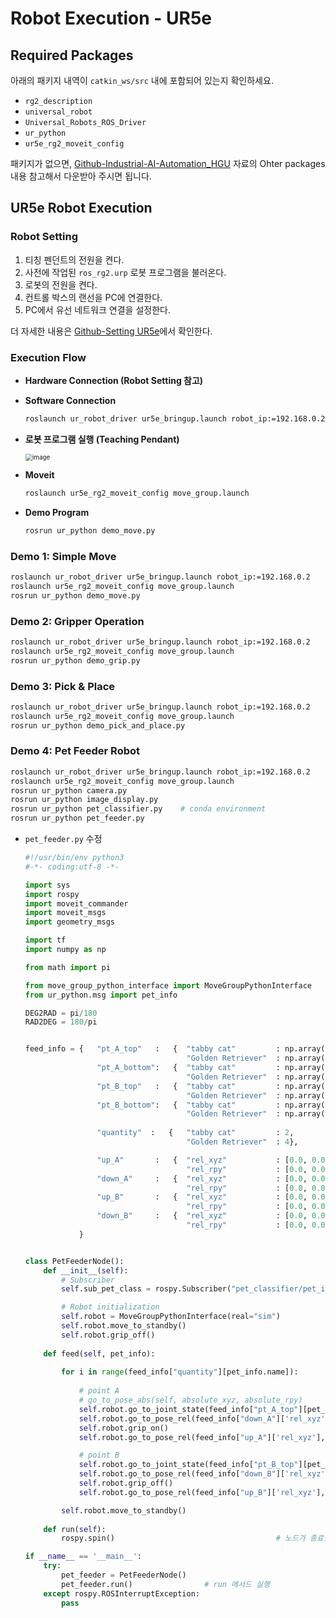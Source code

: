 # Robot Execution - UR5e

## Required Packages

아래의 패키지 내역이 `catkin_ws/src` 내에 포함되어 있는지 확인하세요.

- `rg2_description`
- `universal_robot`
- `Universal_Robots_ROS_Driver`
- `ur_python`
- `ur5e_rg2_moveit_config`

패키지가 없으면, [Github-Industrial-AI-Automation_HGU](https://github.com/ykkimhgu/HGU_IAIA/blob/main/Tutorial/TU_ROS/tutorial/ros/ros-install-packages-for-robot.md) 자료의 Ohter packages 내용 참고해서 다운받아 주시면 됩니다.


## UR5e Robot Execution

### Robot Setting

1) 티칭 펜던트의 전원을 켠다.
2) 사전에 작업된 `ros_rg2.urp` 로봇 프로그램을 불러온다.
3) 로봇의 전원을 켠다.
4) 컨트롤 박스의 랜선을 PC에 연결한다.
5) PC에서 유선 네트워크 연결을 설정한다.

더 자세한 내용은 [Github-Setting UR5e](https://github.com/ykkimhgu/HGU_IAIA/blob/main/Tutorial/TU_ROS/tutorial/ur5e/ur5e-setting.md)에서 확인한다.


### Execution Flow

- **Hardware Connection (Robot Setting 참고)**

- **Software Connection**

  ```bash
  roslaunch ur_robot_driver ur5e_bringup.launch robot_ip:=192.168.0.2
  ```

- **로봇 프로그램 실행 (Teaching Pendant)**

  <img src="https://user-images.githubusercontent.com/91526930/234138529-75eb185e-f308-400f-aebb-d2f79e8b3ffb.png" alt="image" style="zoom:70%;" />

- **Moveit**

  ```bash
  roslaunch ur5e_rg2_moveit_config move_group.launch
  ```

- **Demo Program**

  ```bash
  rosrun ur_python demo_move.py
  ```

  

### Demo 1: Simple Move

```bash
roslaunch ur_robot_driver ur5e_bringup.launch robot_ip:=192.168.0.2
roslaunch ur5e_rg2_moveit_config move_group.launch
rosrun ur_python demo_move.py
```



### Demo 2: Gripper Operation

```bash
roslaunch ur_robot_driver ur5e_bringup.launch robot_ip:=192.168.0.2
roslaunch ur5e_rg2_moveit_config move_group.launch
rosrun ur_python demo_grip.py
```



### Demo 3: Pick & Place

```bash
roslaunch ur_robot_driver ur5e_bringup.launch robot_ip:=192.168.0.2
roslaunch ur5e_rg2_moveit_config move_group.launch
rosrun ur_python demo_pick_and_place.py
```



### Demo 4: Pet Feeder Robot

```bash
roslaunch ur_robot_driver ur5e_bringup.launch robot_ip:=192.168.0.2
roslaunch ur5e_rg2_moveit_config move_group.launch
rosrun ur_python camera.py
rosrun ur_python image_display.py
rosrun ur_python pet_classifier.py    # conda environment
rosrun ur_python pet_feeder.py
```

- `pet_feeder.py` 수정
  ```python
  #!/usr/bin/env python3
  #-*- coding:utf-8 -*-
  
  import sys
  import rospy
  import moveit_commander
  import moveit_msgs
  import geometry_msgs
  
  import tf
  import numpy as np
  
  from math import pi
  
  from move_group_python_interface import MoveGroupPythonInterface
  from ur_python.msg import pet_info
  
  DEG2RAD = pi/180
  RAD2DEG = 180/pi
  
  
  feed_info = {   "pt_A_top"   :   {  "tabby cat"         : np.array([30.16, -95.54, 94.27, -88.67, -89.83, -57.71])*DEG2RAD   ,
                                      "Golden Retriever"  : np.array([30.16, -95.54, 94.27, -88.67, -89.83, -57.71])*DEG2RAD   },
                  "pt_A_bottom":   {  "tabby cat"         : np.array([30.13, -87.14, 129.82, -122.63, -89.81, -57.64])*DEG2RAD  ,
                                      "Golden Retriever"  : np.array([30.13, -87.14, 129.82, -122.63, -89.81, -57.64])*DEG2RAD  },
                  "pt_B_top"   :   {  "tabby cat"         : np.array([112.29, -91.15, 92.10, -90.90, -89.82, 19.23])*DEG2RAD    ,
                                      "Golden Retriever"  : np.array([112.29, -91.15, 92.10, -90.90, -89.82, 19.23])*DEG2RAD    },
                  "pt_B_bottom":   {  "tabby cat"         : np.array([112.26, -85.02, 112.84, -117.77, -89.80, 19.29])*DEG2RAD   ,
                                      "Golden Retriever"  : np.array([112.26, -85.02, 112.84, -117.77, -89.80, 19.29])*DEG2RAD   },
                  
                  "quantity"  :   {   "tabby cat"         : 2,
                                      "Golden Retriever"  : 4},
  
                  "up_A"       :   {  "rel_xyz"           : [0.0, 0.0, 0.213]     ,
                                      "rel_rpy"           : [0.0, 0.0, 0.0]      },
                  "down_A"     :   {  "rel_xyz"           : [0.0, 0.0, -0.213]    ,
                                      "rel_rpy"           : [0.0, 0.0, 0.0]      },
                  "up_B"       :   {  "rel_xyz"           : [0.0, 0.0, 0.178]     ,
                                      "rel_rpy"           : [0.0, 0.0, 0.0]      },
                  "down_B"     :   {  "rel_xyz"           : [0.0, 0.0, -0.178]    ,
                                      "rel_rpy"           : [0.0, 0.0, 0.0]       }
              }
  
  
  class PetFeederNode():
      def __init__(self):
          # Subscriber
          self.sub_pet_class = rospy.Subscriber("pet_classifier/pet_info", pet_info, self.feed)  # camera/image_raw 토픽에서 Image 메시지 수신
  
          # Robot initialization
          self.robot = MoveGroupPythonInterface(real="sim")
          self.robot.move_to_standby()
          self.robot.grip_off()
      
      def feed(self, pet_info):
          
          for i in range(feed_info["quantity"][pet_info.name]):
              
              # point A
              # go_to_pose_abs(self, absolute_xyz, absolute_rpy)
              self.robot.go_to_joint_state(feed_info["pt_A_top"][pet_info.name])
              self.robot.go_to_pose_rel(feed_info["down_A"]['rel_xyz'], feed_info["down_A"]['rel_rpy'])
              self.robot.grip_on()
              self.robot.go_to_pose_rel(feed_info["up_A"]['rel_xyz'], feed_info["up_A"]['rel_rpy'])
  
              # point B
              self.robot.go_to_joint_state(feed_info["pt_B_top"][pet_info.name])
              self.robot.go_to_pose_rel(feed_info["down_B"]['rel_xyz'], feed_info["down_B"]['rel_rpy'])
              self.robot.grip_off()
              self.robot.go_to_pose_rel(feed_info["up_B"]['rel_xyz'], feed_info["up_B"]['rel_rpy'])
  
          self.robot.move_to_standby()
              
      def run(self):
          rospy.spin()                                    # 노드가 종료될 때까지 계속 실행
  
  if __name__ == '__main__':
      try:
          pet_feeder = PetFeederNode()
          pet_feeder.run()                # run 메서드 실행
      except rospy.ROSInterruptException:
          pass
  ```
